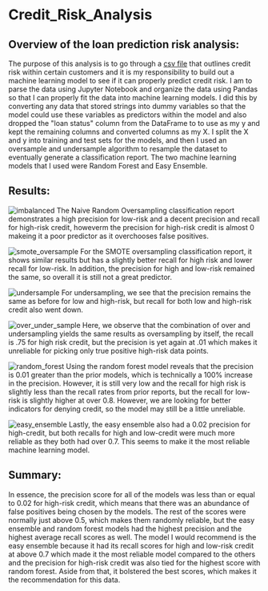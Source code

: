 # Credit_Risk_Analysis

## Overview of the loan prediction risk analysis:
The purpose of this analysis is to go through a [csv file](https://github.com/bazinga183/Credit_Risk_Analysis/blob/main/LoanStats_2019Q1.csv) that outlines credit risk within certain customers and it is my responsibility to build out a machine learning model to see if it can properly predict credit risk. I am to parse the data using Jupyter Notebook and organize the data using Pandas so that I can properly fit the data into machine learning models.
I did this by converting any data that stored strings into dummy variables so that the model could use these variables as predictors within the model and also dropped the "loan status" column from the DataFrame to to use as my y and kept the remaining columns and converted columns as my X. I split the X and y into training and test sets for the models, and then I used an oversample and undersample algorithm to resample the dataset to eventually generate a classification report. 
The two machine learning models that I used were Random Forest and Easy Ensemble.

## Results:

![imbalanced](https://user-images.githubusercontent.com/46951897/144204515-9579d806-b102-47d8-a911-e00356172358.png)
The Naive Random Oversampling classification report demonstrates a high precision for low-risk and a decent precision and recall for high-risk credit, howeverm the precision for high-risk credit is almost 0 makeing it a poor predictor as it overchooses false positives.

![smote_oversample](https://user-images.githubusercontent.com/46951897/144205487-1c115764-0bd3-49c0-a2cb-5e07b2f3cbe9.png)
For the SMOTE oversampling classification report, it shows similar results but has a slightly better recall for high risk and lower recall for low-risk. In addition, the precision for high and low-risk remained the same, so overall it is still not a great predictor.

![undersample](https://user-images.githubusercontent.com/46951897/144206097-395c860d-014d-4032-9e28-babde4d1d486.png)
For undersampling, we see that the precision remains the same as before for low and high-risk, but recall for both low and high-risk credit also went down.

![over_under_sample](https://user-images.githubusercontent.com/46951897/144371615-fd7d0291-550b-440e-bbfe-521c44f88e26.png)
Here, we observe that the combination of over and undersampling yields the same results as oversampling by itself, the recall is .75 for high risk credit, but the precision is yet again at .01 which makes it unreliable for picking only true positive high-risk data points.

![random_forest](https://user-images.githubusercontent.com/46951897/144371145-e50e507b-2995-4e95-a7de-80186ce7674d.png)
Using the random forest model reveals that the precision is 0.01 greater than the prior models, which is technically a 100% increase in the precision. However, it is still very low and the recall for high risk is slightly less than the recall rates from prior reports, but the recall for low-risk is slightly higher at over 0.8. However, we are looking for better indicators for denying credit, so the model may still be a little unreliable.

![easy_ensemble](https://user-images.githubusercontent.com/46951897/144372000-ceb1197b-427a-4b44-8d3c-74eb808ebc57.png)
Lastly, the easy ensemble also had a 0.02 precision for high-credit, but both recalls for high and low-credit were much more reliable as they both had over 0.7. This seems to make it the most reliable machine learning model.

## Summary:

In essence, the precision score for all of the models was less than or equal to 0.02 for high-risk credit, which means that there was an abundance of false positives being chosen by the models. The rest of the scores were normally just above 0.5, which makes them randomly reliable, but the easy ensemble and random forest models had the highest precision and the highest average recall scores as well. 
The model I would recommend is the easy ensemble because it had its recall scores for high and low-risk credit at above 0.7 which made it the most reliable model compared to the others and the precision for high-risk credit was also tied for the highest score with random forest. Aside from that, it bolstered the best scores, which makes it the recommendation for this data.
